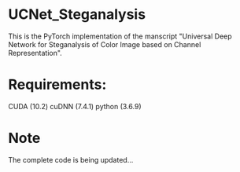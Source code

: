 # UCNet_Steganalysis

This is the PyTorch implementation of the manscript "Universal Deep Network for Steganalysis of Color Image based on Channel Representation". 

# Requirements:
CUDA (10.2)
cuDNN (7.4.1)
python (3.6.9)




# Note
The complete code is being updated...
